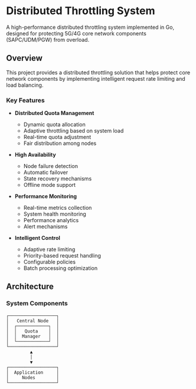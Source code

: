 # Distributed Throttling System

A high-performance distributed throttling system implemented in Go, designed for protecting 5G/4G core network components (SAPC/UDM/PGW) from overload.

## Overview

This project provides a distributed throttling solution that helps protect core network components by implementing intelligent request rate limiting and load balancing.

### Key Features

- **Distributed Quota Management**

  - Dynamic quota allocation
  - Adaptive throttling based on system load
  - Real-time quota adjustment
  - Fair distribution among nodes

- **High Availability**

  - Node failure detection
  - Automatic failover
  - State recovery mechanisms
  - Offline mode support

- **Performance Monitoring**

  - Real-time metrics collection
  - System health monitoring
  - Performance analytics
  - Alert mechanisms

- **Intelligent Control**
  - Adaptive rate limiting
  - Priority-based request handling
  - Configurable policies
  - Batch processing optimization

## Architecture

### System Components

```plaintext
┌──────────────────┐
│   Central Node   │
│  ┌────────────┐  │
│  │   Quota    │  │
│  │  Manager   │  │
│  └────────────┘  │
└──────────────────┘
         ▲
         │
         ▼
┌──────────────────┐
│  Application     │
│     Nodes        │
└──────────────────┘
```
